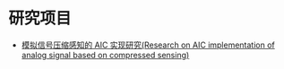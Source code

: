 
# 研究项目

- [模拟信号压缩感知的 AIC 实现研究(Research on AIC implementation of analog signal based on compressed sensing)](./MWC/index.md)